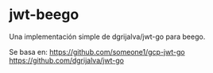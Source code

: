 # jwt-beego
Una implementación simple de dgrijalva/jwt-go para beego. 

Se basa en:
https://github.com/someone1/gcp-jwt-go
https://github.com/dgrijalva/jwt-go
